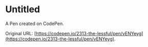 # Untitled

A Pen created on CodePen.

Original URL: [https://codepen.io/2313-the-lessful/pen/vENYeyg](https://codepen.io/2313-the-lessful/pen/vENYeyg).

